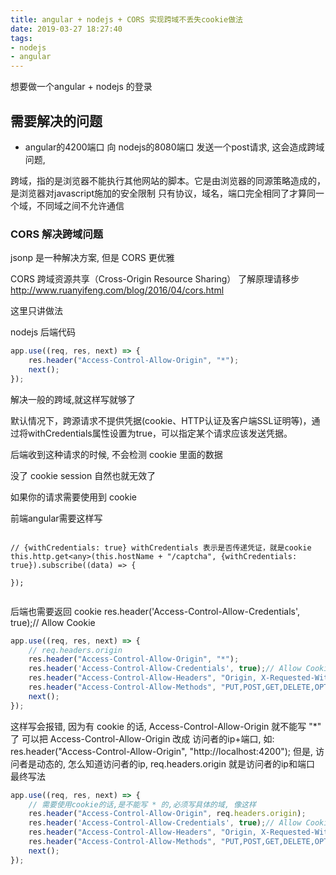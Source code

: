 ```yaml
---
title: angular + nodejs + CORS 实现跨域不丢失cookie做法
date: 2019-03-27 18:27:40
tags:
- nodejs
- angular
---
```


想要做一个angular + nodejs 的登录
## 需要解决的问题
- angular的4200端口 向 nodejs的8080端口 发送一个post请求, 这会造成跨域问题, 

跨域，指的是浏览器不能执行其他网站的脚本。它是由浏览器的同源策略造成的，是浏览器对javascript施加的安全限制
只有协议，域名，端口完全相同了才算同一个域，不同域之间不允许通信

### CORS 解决跨域问题
jsonp 是一种解决方案, 但是 CORS 更优雅

CORS 跨域资源共享（Cross-Origin Resource Sharing）
了解原理请移步 http://www.ruanyifeng.com/blog/2016/04/cors.html

这里只讲做法

nodejs 后端代码
``` js
app.use((req, res, next) => {
	res.header("Access-Control-Allow-Origin", "*");
	next();
});
```
解决一般的跨域,就这样写就够了

默认情况下，跨源请求不提供凭据(cookie、HTTP认证及客户端SSL证明等)，通过将withCredentials属性设置为true，可以指定某个请求应该发送凭据。

后端收到这种请求的时候, 不会检测 cookie 里面的数据

没了 cookie session 自然也就无效了 

如果你的请求需要使用到 cookie

前端angular需要这样写
```

// {withCredentials: true} withCredentials 表示是否传递凭证，就是cookie
this.http.get<any>(this.hostName + "/captcha", {withCredentials: true}).subscribe((data) => {
  
});
  
```
 后端也需要返回 cookie
 res.header('Access-Control-Allow-Credentials', true);// Allow Cookie

``` js
app.use((req, res, next) => {
    // req.headers.origin
	res.header("Access-Control-Allow-Origin", "*");
    res.header('Access-Control-Allow-Credentials', true);// Allow Cookie
    res.header("Access-Control-Allow-Headers", "Origin, X-Requested-With, Content-Type, Accept");
    res.header("Access-Control-Allow-Methods", "PUT,POST,GET,DELETE,OPTIONS");
	next();
});
```

这样写会报错, 因为有 cookie 的话, Access-Control-Allow-Origin 就不能写 "*" 了 
可以把 Access-Control-Allow-Origin 改成 访问者的ip+端口, 如:
res.header("Access-Control-Allow-Origin", "http://localhost:4200"); 
但是, 访问者是动态的, 怎么知道访问者的ip, req.headers.origin 就是访问者的ip和端口
最终写法
``` js
app.use((req, res, next) => {
    // 需要使用cookie的话,是不能写 * 的,必须写具体的域, 像这样
    res.header("Access-Control-Allow-Origin", req.headers.origin);
    res.header('Access-Control-Allow-Credentials', true);// Allow Cookie
    res.header("Access-Control-Allow-Headers", "Origin, X-Requested-With, Content-Type, Accept");
    res.header("Access-Control-Allow-Methods", "PUT,POST,GET,DELETE,OPTIONS");
    next();
});
```
